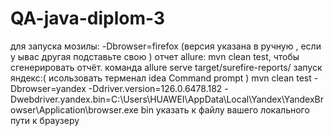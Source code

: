 # QA-java-diplom-3
для запуска мозилы: -Dbrowser=firefox
(версия указана в ручную , если у ывас другая подставьте свою )
отчет allure:  mvn clean test, чтобы сгенерировать отчёт.
команда allure serve target/surefire-reports/
запуск яндекс:( исользовать терменал idea Command prompt ) mvn clean test -Dbrowser=yandex -Ddriver.version=126.0.6478.182 -Dwebdriver.yandex.bin=C:\Users\HUAWEI\AppData\Local\Yandex\YandexBrowser\Application\browser.exe
bin указать к файлу вашего локального пути к браузеру 